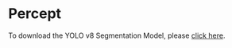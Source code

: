 # Percept

To download the YOLO v8 Segmentation Model, please [click here](https://github.com/ultralytics/assets/releases/download/v0.0.0/yolov8m.pt).

